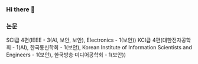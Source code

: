 ### Hi there 👋  

### 논문
SCI급 4편(IEEE - 3(AI, 보안, 보안), Electronics - 1(보안))
KCI급 4편(대한전자공학회 - 1(AI), 한국통신학회 - 1(보안), Korean Institute of Information Scientists and Engineers - 1(보안), 한국방송·미디어공학회 - 1(보안))
<!--
[📄Provably Secure PUF-Based Lightweight Mutual Authentication Scheme for Wireless Body Area Networks](https://www.mdpi.com/2079-9292/11/23/3868) (2022)

### KCI급  
[📄CSE-CIC-IDS2018 데이터를 활용한 딥러닝 기반 네트워크 침입 탐지 시스템](https://www.dbpia.co.kr/journal/articleDetail?nodeId=NODE11522628) (2023)  
[📄개인 데이터 결정권 제공을 위한 MyData를 활용한 금융 서비스 시스템설계](https://www.dbpia.co.kr/journal/articleDetail?nodeId=NODE11197380) (2022)  
[📄얼굴 인식을 이용한 안전한 학습 도우미 프로그램](https://www.dbpia.co.kr/journal/articleDetail?nodeId=NODE11123680) (2022)  
[📄Miracl 라이브러리를 이용한 안전한 1대1 채팅](https://www.dbpia.co.kr/journal/articleDetail?nodeId=NODE11134886) (2021)  
--!>

<!--
**Suhwan0818/Suhwan0818** is a ✨ _special_ ✨ repository because its `README.md` (this file) appears on your GitHub profile.

Here are some ideas to get you started:

- 🔭 I’m currently working on ...
- 🌱 I’m currently learning ...
- 👯 I’m looking to collaborate on ...
- 🤔 I’m looking for help with ...
- 💬 Ask me about ...
- 📫 How to reach me: ...
- 😄 Pronouns: ...
- ⚡ Fun fact: ...
-->
